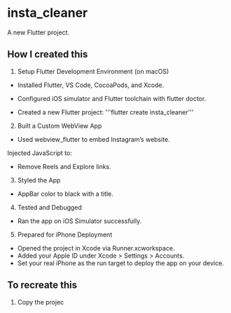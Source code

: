 # insta_cleaner

A new Flutter project.

## How I created this

1. Setup Flutter Development Environment (on macOS)
- Installed Flutter, VS Code, CocoaPods, and Xcode.
- Configured iOS simulator and Flutter toolchain with flutter doctor.

- Created a new Flutter project:
'''flutter create insta_cleaner'''

2. Built a Custom WebView App
- Used webview_flutter to embed Instagram’s website.

Injected JavaScript to:
- Remove Reels and Explore links.

3. Styled the App
- AppBar color to black with a title.

4. Tested and Debugged
- Ran the app on iOS Simulator successfully.

5. Prepared for iPhone Deployment
- Opened the project in Xcode via Runner.xcworkspace.
- Added your Apple ID under Xcode > Settings > Accounts.
- Set your real iPhone as the run target to deploy the app on your device.

## To recreate this
1. Copy the projec
